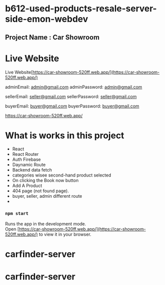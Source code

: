 ﻿# b612-used-products-resale-server-side-emon-webdev
## Project Name : Car Showroom

# Live Website

Live Website[https://car-showroom-520ff.web.app/](https://car-showroom-520ff.web.app/)


adminEmail: <admin@gmail.com>
adminPassword: <admin@gmail.com>

sellerEmail: <seller@gmail.com>
sellerPassword: <seller@gmail.com>

buyerEmail: <buyer@gmail.com>
buyerPassword: <buyer@gmail.com>

https://car-showroom-520ff.web.app/

# What is works in this project

- React
- React Router
- Auth Firebase
- Daynamic Route
- Backend data fetch
- categories wisee second-hand product selected
- On clicking the Book now button
- Add A Product
- 404 page (not found page).
- buyer, seller, admin different route
- 

### `npm start`

Runs the app in the development mode.\
Open [https://car-showroom-520ff.web.app/](https://car-showroom-520ff.web.app/) to view it in your browser.

# carfinder-server
# carfinder-server
